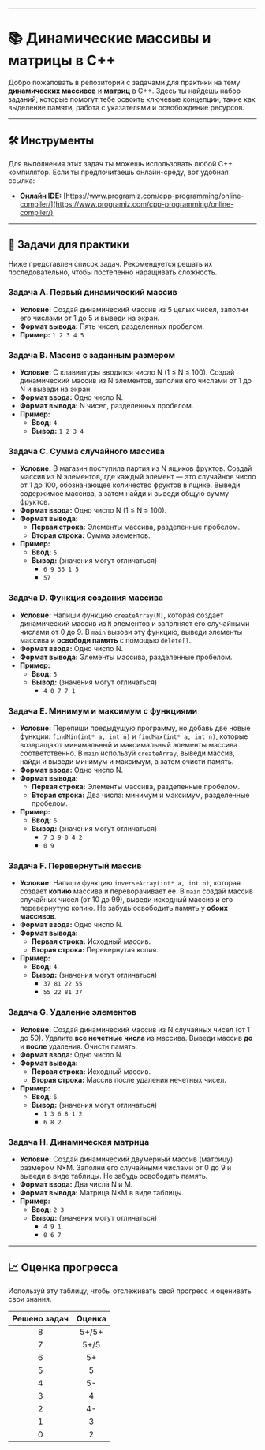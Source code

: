 

---

# 📚 Динамические массивы и матрицы в C++

Добро пожаловать в репозиторий с задачами для практики на тему **динамических массивов** и **матриц** в C++. Здесь ты найдешь набор заданий, которые помогут тебе освоить ключевые концепции, такие как выделение памяти, работа с указателями и освобождение ресурсов.

---

## 🛠️ Инструменты

Для выполнения этих задач ты можешь использовать любой C++ компилятор. Если ты предпочитаешь онлайн-среду, вот удобная ссылка:

* **Онлайн IDE:** [https://www.programiz.com/cpp-programming/online-compiler/](https://www.programiz.com/cpp-programming/online-compiler/)

---

## 📝 Задачи для практики

Ниже представлен список задач. Рекомендуется решать их последовательно, чтобы постепенно наращивать сложность.

### Задача A. Первый динамический массив
* **Условие:** Создай динамический массив из 5 целых чисел, заполни его числами от 1 до 5 и выведи на экран.
* **Формат вывода:** Пять чисел, разделенных пробелом.
* **Пример:** `1 2 3 4 5`

### Задача B. Массив с заданным размером
* **Условие:** С клавиатуры вводится число N (1 ≤ N ≤ 100). Создай динамический массив из N элементов, заполни его числами от 1 до N и выведи на экран.
* **Формат ввода:** Одно число N.
* **Формат вывода:** N чисел, разделенных пробелом.
* **Пример:**
    * **Ввод:** `4`
    * **Вывод:** `1 2 3 4`

### Задача C. Сумма случайного массива
* **Условие:** В магазин поступила партия из N ящиков фруктов. Создай массив из N элементов, где каждый элемент — это случайное число от 1 до 100, обозначающее количество фруктов в ящике. Выведи содержимое массива, а затем найди и выведи общую сумму фруктов.
* **Формат ввода:** Одно число N (1 ≤ N ≤ 100).
* **Формат вывода:**
    * **Первая строка:** Элементы массива, разделенные пробелом.
    * **Вторая строка:** Сумма элементов.
* **Пример:**
    * **Ввод:** `5`
    * **Вывод:** (значения могут отличаться)
        * `6 9 36 1 5`
        * `57`

### Задача D. Функция создания массива
* **Условие:** Напиши функцию `createArray(N)`, которая создает динамический массив из `N` элементов и заполняет его случайными числами от 0 до 9. В `main` вызови эту функцию, выведи элементы массива и **освободи память** с помощью `delete[]`.
* **Формат ввода:** Одно число N.
* **Формат вывода:** Элементы массива, разделенные пробелом.
* **Пример:**
    * **Ввод:** `5`
    * **Вывод:** (значения могут отличаться)
        * `4 0 7 7 1`

### Задача E. Минимум и максимум с функциями
* **Условие:** Перепиши предыдущую программу, но добавь две новые функции: `findMin(int* a, int n)` и `findMax(int* a, int n)`, которые возвращают минимальный и максимальный элементы массива соответственно. В `main` используй `createArray`, выведи массив, найди и выведи минимум и максимум, а затем очисти память.
* **Формат ввода:** Одно число N.
* **Формат вывода:**
    * **Первая строка:** Элементы массива, разделенные пробелом.
    * **Вторая строка:** Два числа: минимум и максимум, разделенные пробелом.
* **Пример:**
    * **Ввод:** `6`
    * **Вывод:** (значения могут отличаться)
        * `7 3 9 0 4 2`
        * `0 9`

### Задача F. Перевернутый массив
* **Условие:** Напиши функцию `inverseArray(int* a, int n)`, которая создает **копию** массива и переворачивает ее. В `main` создай массив случайных чисел (от 10 до 99), выведи исходный массив и его перевернутую копию. Не забудь освободить память у **обоих массивов**.
* **Формат ввода:** Одно число N.
* **Формат вывода:**
    * **Первая строка:** Исходный массив.
    * **Вторая строка:** Перевернутая копия.
* **Пример:**
    * **Ввод:** `4`
    * **Вывод:** (значения могут отличаться)
        * `37 81 22 55`
        * `55 22 81 37`

### Задача G. Удаление элементов
* **Условие:** Создай динамический массив из N случайных чисел (от 1 до 50). Удалите **все нечетные числа** из массива. Выведи массив **до** и **после** удаления. Очисти память.
* **Формат ввода:** Одно число N.
* **Формат вывода:**
    * **Первая строка:** Исходный массив.
    * **Вторая строка:** Массив после удаления нечетных чисел.
* **Пример:**
    * **Ввод:** `6`
    * **Вывод:** (значения могут отличаться)
        * `1 3 6 8 1 2`
        * `6 8 2`

### Задача H. Динамическая матрица
* **Условие:** Создай динамический двумерный массив (матрицу) размером N×M. Заполни его случайными числами от 0 до 9 и выведи в виде таблицы. Не забудь освободить память.
* **Формат ввода:** Два числа N и M.
* **Формат вывода:** Матрица N×M в виде таблицы.
* **Пример:**
    * **Ввод:** `2 3`
    * **Вывод:** (значения могут отличаться)
        * `4 9 1`
        * `0 6 7`

---

## 📈 Оценка прогресса

Используй эту таблицу, чтобы отслеживать свой прогресс и оценивать свои знания.

| Решено задач | Оценка |
|:---:|:---:|
| 8 | 5+/5+ |
| 7 | 5+/5 |
| 6 | 5+ |
| 5 | 5 |
| 4 | 5- |
| 3 | 4 |
| 2 | 4- |
| 1 | 3 |
| 0 | 2 |
